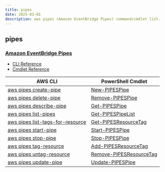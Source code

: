 ```yaml
---
title: pipes
date: 2025-03-01
description: aws pipes (Amazon EventBridge Pipes) command/cmdlet list.
---
```


## pipes

### [Amazon EventBridge Pipes](https://aws.amazon.com/eventbridge/pipes/)

* [CLI Reference](https://awscli.amazonaws.com/v2/documentation/api/latest/reference/pipes/index.html)
* [Cmdlet Reference](https://docs.aws.amazon.com/powershell/latest/reference/items/Pipes_cmdlets.html)

|AWS CLI|PowerShell Cmdlet|
|----|----|
|[aws pipes create-pipe](https://awscli.amazonaws.com/v2/documentation/api/latest/reference/pipes/create-pipe.html)|[New-PIPESPipe](https://docs.aws.amazon.com/powershell/latest/reference/items/New-PIPESPipe.html)|
|[aws pipes delete-pipe](https://awscli.amazonaws.com/v2/documentation/api/latest/reference/pipes/delete-pipe.html)|[Remove-PIPESPipe](https://docs.aws.amazon.com/powershell/latest/reference/items/Remove-PIPESPipe.html)|
|[aws pipes describe-pipe](https://awscli.amazonaws.com/v2/documentation/api/latest/reference/pipes/describe-pipe.html)|[Get-PIPESPipe](https://docs.aws.amazon.com/powershell/latest/reference/items/Get-PIPESPipe.html)|
|[aws pipes list-pipes](https://awscli.amazonaws.com/v2/documentation/api/latest/reference/pipes/list-pipes.html)|[Get-PIPESPipeList](https://docs.aws.amazon.com/powershell/latest/reference/items/Get-PIPESPipeList.html)|
|[aws pipes list-tags-for-resource](https://awscli.amazonaws.com/v2/documentation/api/latest/reference/pipes/list-tags-for-resource.html)|[Get-PIPESResourceTag](https://docs.aws.amazon.com/powershell/latest/reference/items/Get-PIPESResourceTag.html)|
|[aws pipes start-pipe](https://awscli.amazonaws.com/v2/documentation/api/latest/reference/pipes/start-pipe.html)|[Start-PIPESPipe](https://docs.aws.amazon.com/powershell/latest/reference/items/Start-PIPESPipe.html)|
|[aws pipes stop-pipe](https://awscli.amazonaws.com/v2/documentation/api/latest/reference/pipes/stop-pipe.html)|[Stop-PIPESPipe](https://docs.aws.amazon.com/powershell/latest/reference/items/Stop-PIPESPipe.html)|
|[aws pipes tag-resource](https://awscli.amazonaws.com/v2/documentation/api/latest/reference/pipes/tag-resource.html)|[Add-PIPESResourceTag](https://docs.aws.amazon.com/powershell/latest/reference/items/Add-PIPESResourceTag.html)|
|[aws pipes untag-resource](https://awscli.amazonaws.com/v2/documentation/api/latest/reference/pipes/untag-resource.html)|[Remove-PIPESResourceTag](https://docs.aws.amazon.com/powershell/latest/reference/items/Remove-PIPESResourceTag.html)|
|[aws pipes update-pipe](https://awscli.amazonaws.com/v2/documentation/api/latest/reference/pipes/update-pipe.html)|[Update-PIPESPipe](https://docs.aws.amazon.com/powershell/latest/reference/items/Update-PIPESPipe.html)|

